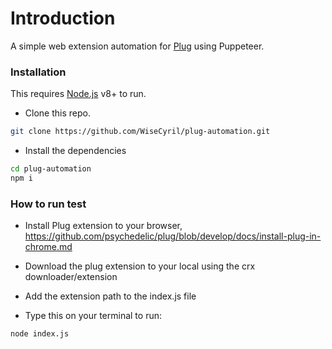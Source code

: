 # Introduction

A simple web extension automation for [Plug](https://plugwallet.ooo/) using Puppeteer.

### Installation

This requires [Node.js](https://nodejs.org/) v8+ to run.

* Clone this repo.

```sh
git clone https://github.com/WiseCyril/plug-automation.git
```

* Install the dependencies

```sh
cd plug-automation
npm i
```

### How to run test

* Install Plug extension to your browser, <https://github.com/psychedelic/plug/blob/develop/docs/install-plug-in-chrome.md>

* Download the plug extension to your local using the crx downloader/extension

* Add the extension path to the index.js file

* Type this on your terminal to run:

```sh
node index.js
```
